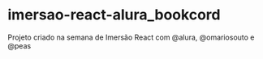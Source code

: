 # imersao-react-alura_bookcord
Projeto criado na semana de Imersão React com @alura, @omariosouto e @peas
